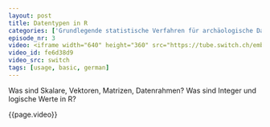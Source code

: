 ```yaml
---
layout: post
title: Datentypen in R
categories: ['Grundlegende statistische Verfahren für archäologische Datenanalyse in R 2012']
episode_nr: 3
video: <iframe width="640" height="360" src="https://tube.switch.ch/embed/fe6d38d9" frameborder="0" webkitallowfullscreen mozallowfullscreen allowfullscreen></iframe>
video_id: fe6d38d9
video_src: switch
tags: [usage, basic, german]
---
```


Was sind Skalare, Vektoren, Matrizen, Datenrahmen? Was sind Integer und logische Werte in R?
<!--more-->
{{page.video}}
